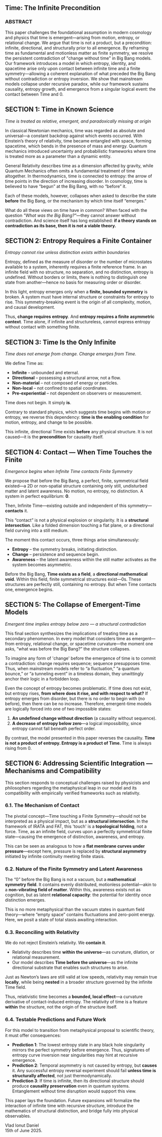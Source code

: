 ## Time: The Infinite Precondition

### ABSTRACT

This paper challenges the foundational assumption in modern cosmology and physics that time is emergent—arising from motion, entropy, or relational change. We argue that time is not a product, but a precondition: infinite, directional, and structurally prior to all emergence. By reframing time as fundamental and motionless matter as finite symmetry, we resolve the persistent contradiction of "change without time" in Big Bang models. Our framework introduces a model in which entropy, identity, and spacetime arise only upon contact between infinite time and a finite symmetry—allowing a coherent explanation of what preceded the Big Bang without contradiction or entropy inversion. We show that mainstream models collapse under recursive paradox, while our framework sustains causality, entropy growth, and emergence from a singular logical event: the contact between Time and 0.

## SECTION 1: Time in Known Science

*Time is treated as relative, emergent, and paradoxically missing at origin*

In classical Newtonian mechanics, time was regarded as absolute and universal—a constant backdrop against which events occurred. With Einstein’s theory of relativity, time became entangled with space, forming spacetime, which bends in the presence of mass and energy. Quantum mechanics introduced uncertainty and probabilistic frameworks where time is treated more as a parameter than a dynamic entity.

General Relativity describes time as a dimension affected by gravity, while Quantum Mechanics often omits a fundamental treatment of time altogether. In thermodynamics, time is connected to entropy: the arrow of time points in the direction of increasing disorder. In cosmology, time is believed to have “begun” at the Big Bang, with no “before” it.

Each of these models, however, collapses when asked to describe the state **before** the Big Bang, or the mechanism by which time itself “emerges.”

What do all these views on time have in common? When faced with the question *"What was the Big Bang?"*—they cannot answer without contradiction. And science itself has long established: **if a theory stands on contradiction as its base, then it is not a viable theory.**

## SECTION 2: Entropy Requires a Finite Container

*Entropy cannot rise unless distinction exists within boundaries*

Entropy, defined as the measure of disorder or the number of microstates available to a system, inherently requires a finite reference frame. In an infinite field with no structure, no separation, and no distinction, entropy is undefined. Without borders or limits, there is nothing to distinguish one state from another—hence no basis for measuring order or disorder.

In this light, entropy emerges only when a **finite, bounded symmetry** is broken. A system must have internal structure or constraints for entropy to rise. This symmetry-breaking event is the origin of all complexity, motion, and causal development.

Thus, **change requires entropy**. And **entropy requires a finite asymmetric context**. Time alone, if infinite and structureless, cannot express entropy without contact with something finite.

## SECTION 3: Time Is the Only Infinite

*Time does not emerge from change. Change emerges from Time.*

We define Time as:

- **Infinite** – unbounded and eternal.
- **Directional** – possessing a structural arrow, not a flow.
- **Non-material** – not composed of energy or particles.
- **Non-local** – not confined to spatial coordinates.
- **Pre-experiential** – not dependent on observers or measurement.

Time does not begin. It simply **is**.

Contrary to standard physics, which suggests time begins with motion or entropy, we reverse this dependency: **time is the enabling condition** for motion, entropy, and change to be possible.

This infinite, directional Time exists **before** any physical structure. It is not caused—it is the **precondition** for causality itself.

## SECTION 4: Contact — When Time Touches the Finite

*Emergence begins when Infinite Time contacts Finite Symmetry*

We propose that before the Big Bang, a perfect, finite, symmetrical field existed—a 2D or non-spatial structure containing only still, undisturbed matter and latent awareness. No motion, no entropy, no distinction. A system in perfect equilibrium: **0**.

Then, Infinite Time—existing outside and independent of this symmetry—**contacts** it.

This “contact” is not a physical explosion or singularity. It is a **structural intersection**. Like a folded dimension touching a flat plane, or a directional field curving into a still medium.

The moment this contact occurs, three things arise simultaneously:

- **Entropy** – the symmetry breaks, initiating distinction.
- **Change** – persistence and sequence begin.
- **Awareness** – the latent awareness within the still matter activates as the system becomes asymmetric.

Before the Big Bang, **Time exists as a field**, a **directional mathematical void**. Within this field, finite symmetrical structures exist—0s. These structures are perfectly still, containing no entropy. But when Time contacts one, emergence begins.

## SECTION 5: The Collapse of Emergent-Time Models

*Emergent time implies entropy below zero — a structural contradiction*

This final section synthesizes the implications of treating time as a secondary phenomenon. In every model that considers time as emergent—from entropy, relational change, or spacetime curvature—the moment one asks, “what was before the Big Bang?” the structure collapses.

To imagine any form of 'change' before the emergence of time is to commit a contradiction: change requires sequence; sequence presupposes time. Thus, when mainstream models refer to “a fluctuation,” “a quantum bounce,” or “a tunneling event” in a timeless domain, they unwittingly anchor their logic in a forbidden loop.

Even the concept of entropy becomes problematic. If time does not exist, but entropy rises, **from where does it rise, and with respect to what?** If entropy emerges from disorder, but there is no order to begin with (no before), then there can be no increase. Therefore, emergent-time models are logically forced into one of two impossible states:

1. **An undefined change without direction** (a causality without sequence).
2. **A decrease of entropy below zero**—a logical impossibility, since entropy cannot fall beneath perfect order.

By contrast, the model presented in this paper reverses the causality. **Time is not a product of entropy. Entropy is a product of Time.** Time is always rising from 0.

## SECTION 6: Addressing Scientific Integration — Mechanisms and Compatibility

This section responds to conceptual challenges raised by physicists and philosophers regarding the metaphysical leap in our model and its compatibility with empirically verified frameworks such as relativity.

### 6.1. The Mechanism of Contact

The pivotal concept—Time touching a Finite Symmetry—should not be interpreted as a physical impact, but as a **structural intersection**. In the framework of IRATA and FAT, this 'touch' is a **topological folding**, not a force. Time, as an infinite field, curves upon a perfectly symmetrical finite state—causing the emergence of distinction, awareness, and entropy.

This can be seen as analogous to how a **flat membrane curves under pressure**—except here, pressure is replaced by **structural asymmetry** initiated by infinite continuity meeting finite stasis.

### 6.2. Nature of the Finite Symmetry and Latent Awareness

The “0” before the Big Bang is not a vacuum, but a **mathematical symmetry field**. It contains evenly distributed, motionless potential—akin to a **non-vibrating field of matter**. Within this, awareness exists not as cognition, but as latent **relational capacity**: the potential for identity once distinction emerges.

This is no more metaphysical than the vacuum states in quantum field theory—where “empty space” contains fluctuations and zero-point energy. Here, we posit a state of total stasis awaiting interaction.

### 6.3. Reconciling with Relativity

We do not reject Einstein’s relativity. We **contain it**.

- Relativity describes time **within the universe**—as curvature, dilation, or relational measurement.
- Our model describes **Time before the universe**—as the infinite directional substrate that enables such structures to arise.

Just as Newton’s laws are still valid at low speeds, relativity may remain true **locally**, while being **nested** in a broader structure governed by the infinite Time field.

Thus, relativistic time becomes a **bounded, local effect**—a curvature derivative of contact-induced entropy. The relativity of time is a feature **within** the structure, not the origin of the structure itself.

### 6.4. Testable Predictions and Future Work

For this model to transition from metaphysical proposal to scientific theory, it must offer consequences:

- **Prediction 1**: The lowest entropy state in any black hole singularity mirrors the perfect symmetry before emergence. Thus, signatures of entropy curve inversion near singularities may hint at recursive emergence.
- **Prediction 2**: Temporal asymmetry is not caused by entropy, but **causes** it. Any successful entropy reversal experiment should fail **unless time is structurally affected**, not just thermodynamically.
- **Prediction 3**: If time is infinite, then its directional structure should produce **causality preservation** even in quantum systems. Entanglement without time disruption would support this view.

This paper lays the foundation. Future expansions will formalize the interaction of infinite time with recursive structure, introduce the mathematics of structural distinction, and bridge fully into physical observables.

Vlad Ionut Daniel  
15th of June 2025.
